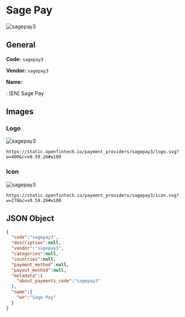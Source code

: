 
# Sage Pay 
![sagepay3](https://static.openfintech.io/payment_providers/sagepay3/logo.svg?w=400&c=v0.59.26#w100)  

## General 
 
**Code:** `sagepay3` 
 
**Vendor:** `sagepay3` 
 
**Name:** 
 
:	[EN] Sage Pay 
 

## Images 

### Logo 
 
![sagepay3](https://static.openfintech.io/payment_providers/sagepay3/logo.svg?w=400&c=v0.59.26#w100)  

```
https://static.openfintech.io/payment_providers/sagepay3/logo.svg?w=400&c=v0.59.26#w100
```  

### Icon 
 
![sagepay3](https://static.openfintech.io/payment_providers/sagepay3/icon.svg?w=278&c=v0.59.26#w100)  

```
https://static.openfintech.io/payment_providers/sagepay3/icon.svg?w=278&c=v0.59.26#w100
```  

## JSON Object 

```json
{
  "code":"sagepay3",
  "description":null,
  "vendor":"sagepay3",
  "categories":null,
  "countries":null,
  "payment_method":null,
  "payout_method":null,
  "metadata":{
    "about_payments_code":"sagepay3"
  },
  "name":{
    "en":"Sage Pay"
  }
}
```  
